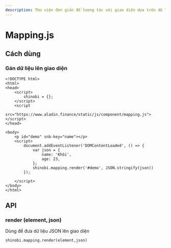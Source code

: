 ```yaml
---
description: Thư viện đơn giản để tương tác với giao diện dựa trên dữ liệu kiểu JSON
---
```


# Mapping.js

## Cách dùng

### Gán dữ liệu lên giao diện

```markup
<!DOCTYPE html>
<html>
<head>
    <script>
        shinobi = {};
    </script>
    <script
        src="https://www.aladin.finance/static/js/component/mapping.js"></script>
</head>

<body>
    <p id="demo" snb-key="name"></p>
    <script>
        document.addEventListener('DOMContentLoaded', () => {
            var json = {
                name: 'Khôi',
                age: 23,
            };
            shinobi.mapping.render('#demo', JSON.stringify(json))
        });

    </script>
</body>
</html>
```



## API

### render \(element, json\)

Dùng để đưa dữ liệu JSON lên giao diện

```markup
shinobi.mapping.render(element,json)
```







